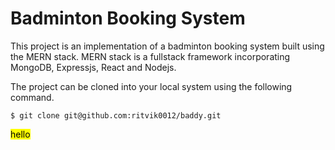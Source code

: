 # Badminton Booking System
This project is an implementation of a badminton booking system built using the MERN stack. MERN stack is a fullstack framework incorporating MongoDB, Expressjs, React and Nodejs.

The project can be cloned into your local system using the following command. 
```terminal
$ git clone git@github.com:ritvik0012/baddy.git
```
<mark> hello </mark>

